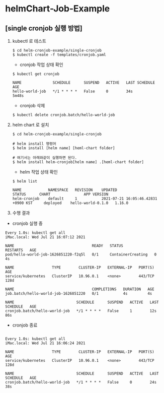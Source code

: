 # helmChart-Job-Example

## [single cronjob 실행 방법] 
1. kubectl 로 테스트 
    ```shell
    $ cd helm-cronjob-example/single-cronjob
    $ kubectl create -f templates/cronjob.yaml
    ```
    - cronjob 작업 상태 확인
    ```shell
    $ kubectl get cronjob  
   
    NAME              SCHEDULE      SUSPEND   ACTIVE   LAST SCHEDULE   AGE
    hello-world-job   */1 * * * *   False     0        34s             5m48s
    
   ```
    - cronjob 삭제
    ```shell
    $ kubectl delete cronjob.batch/hello-world-job
    ```

2. helm chart 로 설치
    ```shell
   $ cd helm-cronjob-example/single-cronjob

    # helm install 명령어
    $ helm install [helm name] [heml-chart folder]

    # 여기서는 아래와같이 실행하면 된다.
    $ helm install helm-cronjob[helm name] .[heml-chart folder]

    ```
   - helm 작업 상태 확인 
    ```shell
    $ helm list

    NAME        	NAMESPACE	REVISION	UPDATED                             	STATUS  	CHART            	APP VERSION
    helm-cronjob	default  	1       	2021-07-21 16:05:46.42831 +0900 KST 	deployed	hello-world-0.1.0	1.16.0     
    ```
3. 수행 결과

- cronjob 실행 중 
```shell
Every 1.0s: kubectl get all                                                             iMac.local: Wed Jul 21 16:07:12 2021

NAME                                   READY   STATUS              RESTARTS   AGE
pod/hello-world-job-1626851220-f2q5l   0/1     ContainerCreating   0          4s

NAME                 TYPE        CLUSTER-IP   EXTERNAL-IP   PORT(S)   AGE
service/kubernetes   ClusterIP   10.96.0.1    <none>        443/TCP   128d

NAME                                   COMPLETIONS   DURATION   AGE
job.batch/hello-world-job-1626851220   0/1           4s         4s

NAME                            SCHEDULE      SUSPEND   ACTIVE   LAST SCHEDULE   AGE
cronjob.batch/hello-world-job   */1 * * * *   False     1        12s             86s

```

- cronjob 종료 

```shell

Every 1.0s: kubectl get all                                                             iMac.local: Wed Jul 21 16:06:24 2021

NAME                 TYPE        CLUSTER-IP   EXTERNAL-IP   PORT(S)   AGE
service/kubernetes   ClusterIP   10.96.0.1    <none>        443/TCP   128d

NAME                            SCHEDULE      SUSPEND   ACTIVE   LAST SCHEDULE   AGE
cronjob.batch/hello-world-job   */1 * * * *   False     0        24s             38s

```

[comment]: <> (## [multi cronjob 실행 방법])

[comment]: <> (작업중...)



